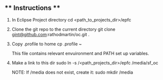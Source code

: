 
** Instructions **
----


1. In Eclipse Project directory
	cd <path_to_projects_dir>/epfc

2. Clone the git repo to the current directory
	git clone gint@github.com:rathodmartin/oc.git .

3. Copy .profile to home
	cp .profile ~

	This file contains relevant envuironment and PATH set up variables.
4. Make a link to this dir
	sudo ln -s /<path_projects_dir>/epfc /media/sf_oc

	NOTE: If /media does not exist, create it: sudo mkdir /media



